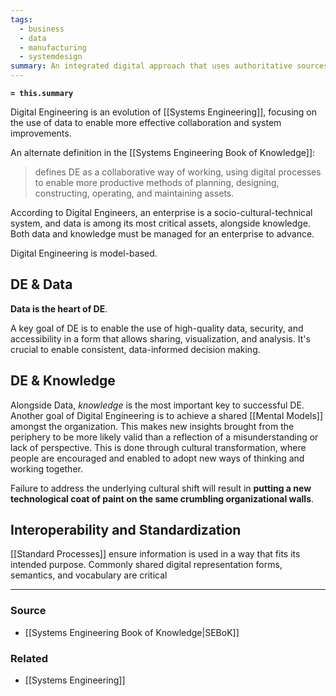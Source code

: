 ```yaml
---
tags:
  - business
  - data
  - manufacturing
  - systemdesign
summary: An integrated digital approach that uses authoritative sources of systems data and models as a continuum across disciplines to support lifecycle activities from concept through disposal (DoD, 2018)
---
```

**`= this.summary`**

Digital Engineering is an evolution of [[Systems Engineering]], focusing on the use of data to enable more effective collaboration and system improvements.

An alternate definition in the [[Systems Engineering Book of Knowledge]]:

> defines DE as a collaborative way of working, using digital processes to enable more productive methods of planning, designing, constructing, operating, and maintaining assets.

According to Digital Engineers, an enterprise is a socio-cultural-technical system, and data is among its most critical assets, alongside knowledge. Both data and knowledge must be managed for an enterprise to advance.

Digital Engineering is model-based.

## DE & Data
**Data is the heart of DE**. 

A key goal of DE is to enable the use of high-quality data, security, and accessibility in a form that allows sharing, visualization, and analysis. It's crucial to enable consistent, data-informed decision making.

## DE & Knowledge

Alongside Data, *knowledge* is the most important key to successful DE. Another goal of Digital Engineering is to achieve a shared [[Mental Models]] amongst the organization. This makes new insights brought from the periphery to be more likely valid than a reflection of a misunderstanding or lack of perspective. This is done through cultural transformation, where people are encouraged and enabled to adopt new ways of thinking and working together. 

Failure to address the underlying cultural shift will result in **putting a new technological coat of paint on the same crumbling organizational walls**.


## Interoperability and Standardization

[[Standard Processes]] ensure information is used in a way that fits its intended purpose. Commonly shared digital representation forms, semantics, and vocabulary are critical 

---
### Source
- [[Systems Engineering Book of Knowledge|SEBoK]]

### Related
- [[Systems Engineering]]